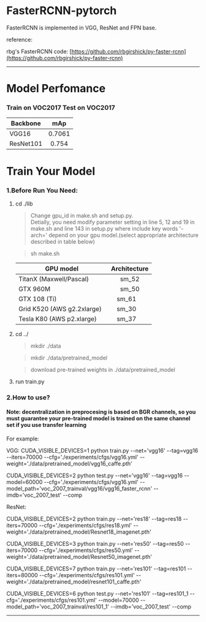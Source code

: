 # FasterRCNN-pytorch

FasterRCNN is implemented in VGG, ResNet and FPN base. 

reference:

rbg's FasterRCNN code: [https://github.com/rbgirshick/py-faster-rcnn](https://github.com/rbgirshick/py-faster-rcnn)

-----

# Model Perfomance 
### Train on VOC2017 Test on VOC2017  

   | Backbone        | mAp |
   | ----------      |:------:|
   | VGG16 | 0.7061 |
   | ResNet101 | 0.754 |

# Train Your Model
### 1.Before Run You Need:
1. cd ./lib 
 
   > Change gpu_id in make.sh and setup.py.    
   Detially, you need modify parameter setting in line 5, 12 and 19 in make.sh and line 143 in setup.py where include key words '-arch=' depend on your gpu model.(select appropriate architecture described in table below) 
   
   > sh make.sh

    | GPU model        | Architecture    | 
    | --------   | :-----: |
    | TitanX (Maxwell/Pascal)        | sm_52      |
    | GTX 960M        | sm_50 |
    | GTX 108 (Ti)  |sm_61    |
    | Grid K520 (AWS g2.2xlarge)   |sm_30      |
    | Tesla K80 (AWS p2.xlarge)    |sm_37      |

2. cd ../
	 
   > mkdir ./data
	 
   > mkdir ./data/pretrained_model
	 
   > download pre-trained weights in ./data/pretrained_model
   
3. run train.py
   
### 2.How to use?
#### **Note: decentralization in preprocesing is based on BGR channels, so you must guarantee your pre-trained model is trained on the same channel set if you use transfer learning**

For example:

VGG:
CUDA_VISIBLE_DEVICES=1 python train.py --net='vgg16' --tag=vgg16 --iters=70000 --cfg='./experiments/cfgs/vgg16.yml' --weight='./data/pretrained_model/vgg16_caffe.pth'

CUDA_VISIBLE_DEVICES=2 python test.py --net='vgg16' --tag=vgg16 --model=60000 --cfg='./experiments/cfgs/vgg16.yml' --model_path='voc_2007_trainval/vgg16/vgg16_faster_rcnn' --imdb='voc_2007_test' --comp

ResNet:

CUDA_VISIBLE_DEVICES=2 python train.py --net='res18' --tag=res18 --iters=70000 --cfg='./experiments/cfgs/res18.yml' --weight='./data/pretrained_model/Resnet18_imagenet.pth'

CUDA_VISIBLE_DEVICES=3 python train.py --net='res50' --tag=res50 --iters=70000 --cfg='./experiments/cfgs/res50.yml' --weight='./data/pretrained_model/Resnet50_imagenet.pth'

CUDA_VISIBLE_DEVICES=7 python train.py --net='res101' --tag=res101 --iters=80000 --cfg='./experiments/cfgs/res101.yml' --weight='./data/pretrained_model/resnet101_caffe.pth'

CUDA_VISIBLE_DEVICES=6 python test.py --net='res101' --tag=res101_1 --cfg='./experiments/cfgs/res101.yml' --model=70000 --model_path='voc_2007_trainval/res101_1' --imdb='voc_2007_test' --comp

----
